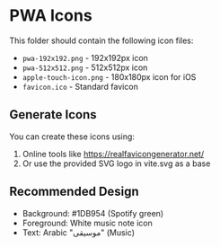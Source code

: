# PWA Icons

This folder should contain the following icon files:

- `pwa-192x192.png` - 192x192px icon
- `pwa-512x512.png` - 512x512px icon
- `apple-touch-icon.png` - 180x180px icon for iOS
- `favicon.ico` - Standard favicon

## Generate Icons

You can create these icons using:
1. Online tools like https://realfavicongenerator.net/
2. Or use the provided SVG logo in vite.svg as a base

## Recommended Design

- Background: #1DB954 (Spotify green)
- Foreground: White music note icon
- Text: Arabic "موسيقى" (Music)
